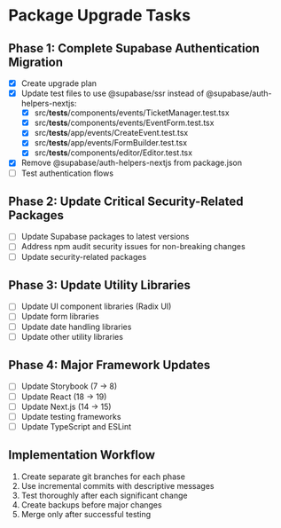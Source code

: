 # Package Upgrade Tasks

## Phase 1: Complete Supabase Authentication Migration

- [x] Create upgrade plan
- [x] Update test files to use @supabase/ssr instead of @supabase/auth-helpers-nextjs:
  - [x] src/__tests__/components/events/TicketManager.test.tsx
  - [x] src/__tests__/components/events/EventForm.test.tsx
  - [x] src/__tests__/app/events/CreateEvent.test.tsx
  - [x] src/__tests__/app/events/FormBuilder.test.tsx
  - [x] src/__tests__/components/editor/Editor.test.tsx
- [x] Remove @supabase/auth-helpers-nextjs from package.json
- [ ] Test authentication flows

## Phase 2: Update Critical Security-Related Packages

- [ ] Update Supabase packages to latest versions
- [ ] Address npm audit security issues for non-breaking changes
- [ ] Update security-related packages

## Phase 3: Update Utility Libraries

- [ ] Update UI component libraries (Radix UI)
- [ ] Update form libraries
- [ ] Update date handling libraries
- [ ] Update other utility libraries

## Phase 4: Major Framework Updates

- [ ] Update Storybook (7 → 8)
- [ ] Update React (18 → 19)
- [ ] Update Next.js (14 → 15)
- [ ] Update testing frameworks
- [ ] Update TypeScript and ESLint

## Implementation Workflow

1. Create separate git branches for each phase
2. Use incremental commits with descriptive messages
3. Test thoroughly after each significant change
4. Create backups before major changes
5. Merge only after successful testing 